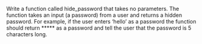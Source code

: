Write a function called hide_password that takes no
parameters. The function takes an input (a password) from a
user and returns a hidden password. For example, if the user
enters ‘hello’ as a password the function should return \*\*\*\*\* as
a password and tell the user that the password is 5 characters long.

